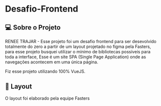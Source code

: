 # Desafio-Frontend
 ## 💻 Sobre o Projeto

RENEE TRAJAR - Esse projeto foi um desafio frontend para ser desevolvido totalmente do zero a partir de um layout projetado no figma pela Fasters, para esse projeto busquei utilizar o mínimo de bibliotecas possíveis para toda a interface, Esse é um site SPA (Single Page Application) onde as navegações acontecem em uma única página.

Fiz esse projeto utilizando 100% VueJS. 

## 🎨 Layout

O layout foi elaborado pela equipe Fasters

